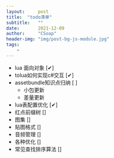 ```yaml
---
layout:     post
title:  "todo清单"
subtitle:   ""
date:       2021-12-09
author:     "CSoap"
header-img: "img/post-bg-js-module.jpg"
tags:
    - 
---
```


- lua 面向对象 [✔] 
- tolua如何实现c#交互 [✔]
- assetbundle知识点归纳 [ ]
    - 小包更新
    - 差量更新
- lua表配置优化 [✔]
- 红点前缀树 []
- 图集 []
- 贴图格式 []
- 音频管理 []
- 各种优化 []
- 常见查找排序算法 []